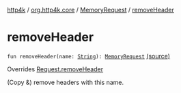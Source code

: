 [http4k](../../index.md) / [org.http4k.core](../index.md) / [MemoryRequest](index.md) / [removeHeader](./remove-header.md)

# removeHeader

`fun removeHeader(name: `[`String`](https://kotlinlang.org/api/latest/jvm/stdlib/kotlin/-string/index.html)`): `[`MemoryRequest`](index.md) [(source)](https://github.com/http4k/http4k/blob/master/http4k-core/src/main/kotlin/org/http4k/core/http.kt#L240)

Overrides [Request.removeHeader](../-request/remove-header.md)

(Copy &amp;) remove headers with this name.

